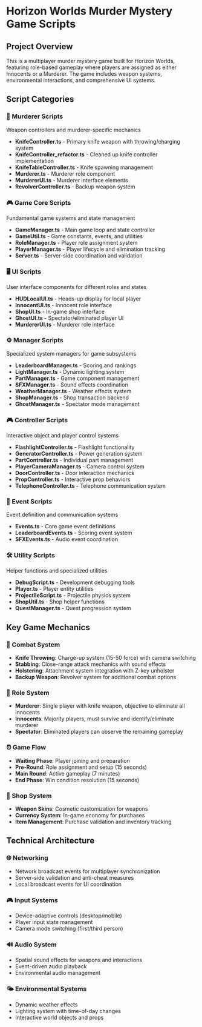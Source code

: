 # Horizon Worlds Murder Mystery Game Scripts

## Project Overview

This is a multiplayer murder mystery game built for Horizon Worlds, featuring role-based gameplay where players are assigned as either Innocents or a Murderer. The game includes weapon systems, environmental interactions, and comprehensive UI systems.

## Script Categories

### 🎯 Murderer Scripts

Weapon controllers and murderer-specific mechanics

- **KnifeController.ts** - Primary knife weapon with throwing/charging system
- **KnifeController_refactor.ts** - Cleaned up knife controller implementation
- **KnifeTableController.ts** - Knife spawning management
- **Murderer.ts** - Murderer role component
- **MurdererUI.ts** - Murderer interface elements
- **RevolverController.ts** - Backup weapon system

### 🎮 Game Core Scripts

Fundamental game systems and state management

- **GameManager.ts** - Main game loop and state controller
- **GameUtil.ts** - Game constants, events, and utilities
- **RoleManager.ts** - Player role assignment system
- **PlayerManager.ts** - Player lifecycle and elimination tracking
- **Server.ts** - Server-side coordination and validation

### 🖥️ UI Scripts

User interface components for different roles and states

- **HUDLocalUI.ts** - Heads-up display for local player
- **InnocentUI.ts** - Innocent role interface
- **ShopUI.ts** - In-game shop interface
- **GhostUI.ts** - Spectator/eliminated player UI
- **MurdererUI.ts** - Murderer role interface

### ⚙️ Manager Scripts

Specialized system managers for game subsystems

- **LeaderboardManager.ts** - Scoring and rankings
- **LightManager.ts** - Dynamic lighting system
- **PartManager.ts** - Game component management
- **SFXManager.ts** - Sound effects coordination
- **WeatherManager.ts** - Weather effects system
- **ShopManager.ts** - Shop transaction backend
- **GhostManager.ts** - Spectator mode management

### 🎮 Controller Scripts

Interactive object and player control systems

- **FlashlightController.ts** - Flashlight functionality
- **GeneratorController.ts** - Power generation system
- **PartController.ts** - Individual part management
- **PlayerCameraManager.ts** - Camera control system
- **DoorController.ts** - Door interaction mechanics
- **PropController.ts** - Interactive prop behaviors
- **TelephoneController.ts** - Telephone communication system

### 📡 Event Scripts

Event definition and communication systems

- **Events.ts** - Core game event definitions
- **LeaderboardEvents.ts** - Scoring event system
- **SFXEvents.ts** - Audio event coordination

### 🛠️ Utility Scripts

Helper functions and specialized utilities

- **DebugScript.ts** - Development debugging tools
- **Player.ts** - Player entity utilities
- **ProjectileScript.ts** - Projectile physics system
- **ShopUtil.ts** - Shop helper functions
- **QuestManager.ts** - Quest progression system

## Key Game Mechanics

### 🎯 Combat System

- **Knife Throwing**: Charge-up system (15-50 force) with camera switching
- **Stabbing**: Close-range attack mechanics with sound effects
- **Holstering**: Attachment system integration with Z-key unholster
- **Backup Weapon**: Revolver system for additional combat options

### 👥 Role System

- **Murderer**: Single player with knife weapon, objective to eliminate all innocents
- **Innocents**: Majority players, must survive and identify/eliminate murderer
- **Spectator**: Eliminated players can observe the remaining gameplay

### ⏰ Game Flow

- **Waiting Phase**: Player joining and preparation
- **Pre-Round**: Role assignment and setup (15 seconds)
- **Main Round**: Active gameplay (7 minutes)
- **End Phase**: Win condition resolution (15 seconds)

### 🏪 Shop System

- **Weapon Skins**: Cosmetic customization for weapons
- **Currency System**: In-game economy for purchases
- **Item Management**: Purchase validation and inventory tracking

## Technical Architecture

### 🌐 Networking

- Network broadcast events for multiplayer synchronization
- Server-side validation and anti-cheat measures
- Local broadcast events for UI coordination

### 🎮 Input Systems

- Device-adaptive controls (desktop/mobile)
- Player input state management
- Camera mode switching (first/third person)

### 🔊 Audio System

- Spatial sound effects for weapons and interactions
- Event-driven audio playback
- Environmental audio management

### 🌤️ Environmental Systems

- Dynamic weather effects
- Lighting system with time-of-day changes
- Interactive world objects and props
